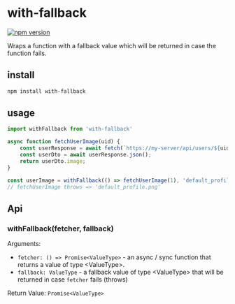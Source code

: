 # with-fallback
[![npm version](https://badge.fury.io/js/with-fallback.svg)](https://badge.fury.io/js/with-fallback)

Wraps a function with a fallback value which will be returned in case the function fails.

## install

```bash
npm install with-fallback
```

## usage

```js
import withFallback from 'with-fallback'

async function fetchUserImage(uid) {
    const userResponse = await fetch(`https://my-server/api/users/${uid}`);
    const userDto = await userResponse.json();
    return userDto.image;
}

const userImage = withFallback(() => fetchUserImage(1), 'default_profile.png');
// fetchUserImage throws => 'default_profile.png'
```

## Api

### withFallback(fetcher, fallback)

Arguments:
 - `fetcher: () => Promise<ValueType>` - an async / sync function that returns a value of type \<ValueType>.
 - `fallback: ValueType` - a fallback value of type \<ValueType> that will be returned in case `fetcher` fails (throws)

Return Value: `Promise<ValueType>`

